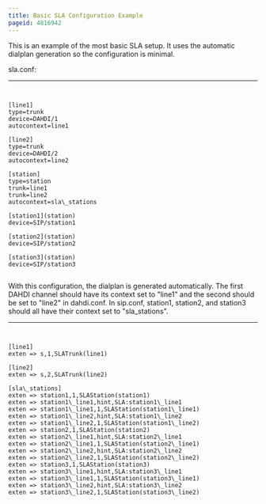 ```yaml
---
title: Basic SLA Configuration Example
pageid: 4816942
---
```


This is an example of the most basic SLA setup. It uses the automatic dialplan generation so the configuration is minimal.   

sla.conf:




---

  
  


```


[line1]
type=trunk 
device=DAHDI/1 
autocontext=line1 

[line2] 
type=trunk 
device=DAHDI/2 
autocontext=line2 

[station] 
type=station 
trunk=line1 
trunk=line2 
autocontext=sla\_stations 

[station1](station) 
device=SIP/station1 

[station2](station) 
device=SIP/station2 

[station3](station) 
device=SIP/station3


```


With this configuration, the dialplan is generated automatically. The first DAHDI channel should have its context set to "line1" and the second should be set to "line2" in dahdi.conf. In sip.conf, station1, station2, and station3 should all have their context set to "sla\_stations".   





---

  
  


```


[line1] 
exten => s,1,SLATrunk(line1) 

[line2] 
exten => s,2,SLATrunk(line2) 

[sla\_stations] 
exten => station1,1,SLAStation(station1) 
exten => station1\_line1,hint,SLA:station1\_line1 
exten => station1\_line1,1,SLAStation(station1\_line1) 
exten => station1\_line2,hint,SLA:station1\_line2 
exten => station1\_line2,1,SLAStation(station1\_line2) 
exten => station2,1,SLAStation(station2) 
exten => station2\_line1,hint,SLA:station2\_line1 
exten => station2\_line1,1,SLAStation(station2\_line1) 
exten => station2\_line2,hint,SLA:station2\_line2 
exten => station2\_line2,1,SLAStation(station2\_line2) 
exten => station3,1,SLAStation(station3) 
exten => station3\_line1,hint,SLA:station3\_line1 
exten => station3\_line1,1,SLAStation(station3\_line1) 
exten => station3\_line2,hint,SLA:station3\_line2 
exten => station3\_line2,1,SLAStation(station3\_line2)


```


